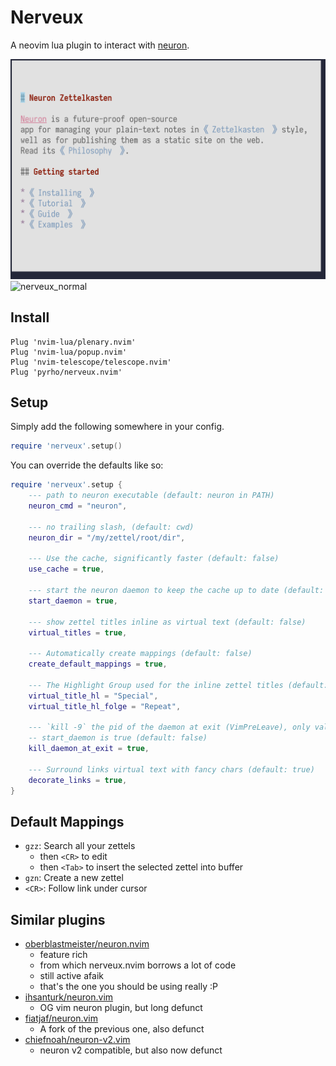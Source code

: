 # Nerveux

A neovim lua plugin to interact with [neuron](http://neuron.zettel.page).

![nerveux_normal](https://github.com/pyrho/static-imgs/raw/master/photo.png)
![nerveux_normal](https://github.com/pyrho/static-imgs/raw/master/photo-1kj.png)

## Install
```vimL
Plug 'nvim-lua/plenary.nvim'
Plug 'nvim-lua/popup.nvim'
Plug 'nvim-telescope/telescope.nvim'
Plug 'pyrho/nerveux.nvim'
```

## Setup

Simply add the following somewhere in your config.

```lua
require 'nerveux'.setup()
```

You can override the defaults like so:

```lua
require 'nerveux'.setup {
    --- path to neuron executable (default: neuron in PATH)
    neuron_cmd = "neuron",

    --- no trailing slash, (default: cwd)
    neuron_dir = "/my/zettel/root/dir",

    --- Use the cache, significantly faster (default: false)
    use_cache = true,

    --- start the neuron daemon to keep the cache up to date (default: false)
    start_daemon = true,

    --- show zettel titles inline as virtual text (default: false)
    virtual_titles = true,

    --- Automatically create mappings (default: false)
    create_default_mappings = true,

    --- The Highlight Group used for the inline zettel titles (default: Special)
    virtual_title_hl = "Special",
    virtual_title_hl_folge = "Repeat",

    --- `kill -9` the pid of the daemon at exit (VimPreLeave), only valid is
    -- start_daemon is true (default: false)
    kill_daemon_at_exit = true,

    --- Surround links virtual text with fancy chars (default: true)
    decorate_links = true,
}
```

## Default Mappings

- `gzz`: Search all your zettels
    - then `<CR>` to edit
    - then `<Tab>` to insert the selected zettel into buffer
- `gzn`: Create a new zettel
- `<CR>`: Follow link under cursor

## Similar plugins

- [oberblastmeister/neuron.nvim](https://github.com/oberblastmeister/neuron.nvim)
    - feature rich
    - from which nerveux.nvim borrows a lot of code
    - still active afaik
    - that's the one you should be using really :P
- [ihsanturk/neuron.vim](https://github.com/ihsanturk/neuron.vim)
    - OG vim neuron plugin, but long defunct
- [fiatjaf/neuron.vim](https://github.com/fiatjaf/neuron.vim)
    - A fork of the previous one, also defunct
- [chiefnoah/neuron-v2.vim](https://github.com/chiefnoah/neuron-v2.vim)
    - neuron v2 compatible, but also now defunct

